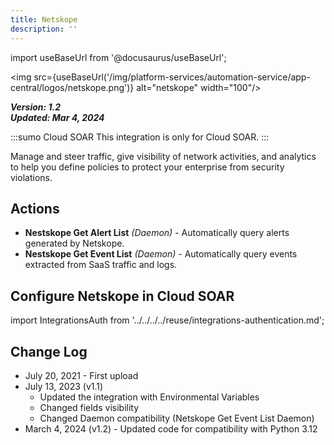 ```yaml
---
title: Netskope
description: ''
---
```


import useBaseUrl from '@docusaurus/useBaseUrl';

<img src={useBaseUrl('/img/platform-services/automation-service/app-central/logos/netskope.png')} alt="netskope" width="100"/>

***Version: 1.2  
Updated: Mar 4, 2024***

:::sumo Cloud SOAR
This integration is only for Cloud SOAR.
:::

Manage and steer traffic, give visibility of network activities, and analytics to help you define policies to protect your enterprise from security violations.

## Actions

* **Nestskope Get Alert List** *(Daemon)* - Automatically query alerts generated by Netskope.
* **Nestskope Get Event List** *(Daemon)* - Automatically query events extracted from SaaS traffic and logs.

## Configure Netskope in Cloud SOAR

import IntegrationsAuth from '../../../../reuse/integrations-authentication.md';

<IntegrationsAuth/>

## Change Log

* July 20, 2021 - First upload
* July 13, 2023 (v1.1)
    + Updated the integration with Environmental Variables
    + Changed fields visibility
    + Changed Daemon compatibility (Netskope Get Event List Daemon)
* March 4, 2024 (v1.2) - Updated code for compatibility with Python 3.12
